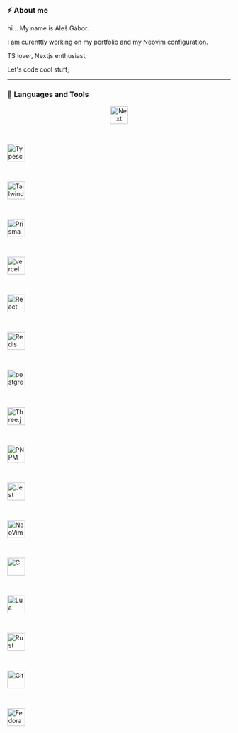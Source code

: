 ### ⚡ About me
hi... My name is Aleš Gábor.

I am curenttly working on my portfolio and my Neovim configuration.

TS lover, Nextjs enthusiast;

Let's code cool stuff;
<!--
**Aleesssino/Aleesssino** is a ✨ _special_ ✨ repository because its `README.md` (this file) appears on your GitHub profile.

Here are some ideas to get you started:

- 🔭 I’m currently working on ...
- 🌱 I’m currently learning ...
- 👯 I’m looking to collaborate on ...
- 🤔 I’m looking for help with ...
- 💬 Ask me about ...
- 📫 How to reach me: ...
- 😄 Pronouns: ...
- ⚡ Fun fact: ...
-->
---
### 🔨 Languages and Tools

<p align="center">
  <a href="https://nextjs.org/">
    <img
      align="center"
      alt="Next"
      width="40px"
      src="https://cdn.jsdelivr.net/gh/devicons/devicon/icons/nextjs/nextjs-original.svg"
    />
  </a>

  &#8287;&#8287;&#8287;&#8287;&#8287;

  <a href="https://www.typescriptlang.org/">
    <img
      align="center"
      alt="Typescript"
      width="40px"
      src="https://cdn.jsdelivr.net/gh/devicons/devicon/icons/typescript/typescript-plain.svg"
    />
  </a>

  &#8287;&#8287;&#8287;&#8287;&#8287;

  <a href="https://tailwindcss.com/">
    <img
      align="center"
      alt="TailwindCSS"
      width="40px"
      src="https://cdn.jsdelivr.net/gh/devicons/devicon@latest/icons/tailwindcss/tailwindcss-original.svg"
    />
  </a>

  &#8287;&#8287;&#8287;&#8287;&#8287;

  <a href="https://www.prisma.io/">
    <img
      align="center"
      alt="Prisma"
      width="40px"
      src="https://cdn.jsdelivr.net/gh/devicons/devicon@latest/icons/prisma/prisma-original.svg"
    />
  </a>

  &#8287;&#8287;&#8287;&#8287;&#8287;

  <a href="https://vercel.com/">
    <img
      align="center"
      alt="vercel"
      width="40px"
      src="https://cdn.jsdelivr.net/gh/devicons/devicon@latest/icons/vercel/vercel-original-wordmark.svg"
    />
  </a>

  &#8287;&#8287;&#8287;&#8287;&#8287;

  <a href="https://react.dev/learn/typescript">
    <img
      align="center"
      alt="React"
      width="40px"
      src="https://cdn.jsdelivr.net/gh/devicons/devicon/icons/react/react-original.svg"
    />
  </a>


  &#8287;&#8287;&#8287;&#8287;&#8287;

  <a href="https://redis.io/">
    <img
      align="center"
      alt="Redis"
      width="40px"
      src="https://cdn.jsdelivr.net/gh/devicons/devicon@latest/icons/redis/redis-original.svg"
    />
  </a>


  &#8287;&#8287;&#8287;&#8287;&#8287;

  <a href="https://www.postgresql.org/">
    <img
      align="center"
      alt="postgresql"
      width="40px"
      src="https://cdn.jsdelivr.net/gh/devicons/devicon@latest/icons/postgresql/postgresql-original-wordmark.svg"
    />
  </a>


  &#8287;&#8287;&#8287;&#8287;&#8287;

  <a href="https://threejs.org/">
    <img
      align="center"
      alt="Three.js"
      width="40px"
      src="https://cdn.jsdelivr.net/gh/devicons/devicon@latest/icons/threejs/threejs-original-wordmark.svg"
    />
  </a>

  
  &#8287;&#8287;&#8287;&#8287;&#8287;

  <a href="https://pnpm.io/">
    <img
      align="center"
      alt="PNPM"
      width="40px"
      src="https://cdn.jsdelivr.net/gh/devicons/devicon@latest/icons/pnpm/pnpm-plain-wordmark.svg"
    />
  </a>


  &#8287;&#8287;&#8287;&#8287;&#8287;

  <a href="https://jestjs.io/">
    <img
      align="center"
      alt="Jest"
      width="40px"
      src="https://cdn.jsdelivr.net/gh/devicons/devicon@latest/icons/jest/jest-plain.svg"
    />
  </a>

  
  &#8287;&#8287;&#8287;&#8287;&#8287;

  <a href="https://neovim.io/">
    <img
      align="center"
      alt="NeoVim"
      width="40px"
      src="https://cdn.jsdelivr.net/gh/devicons/devicon@latest/icons/neovim/neovim-original.svg"
    />
  </a>


  &#8287;&#8287;&#8287;&#8287;&#8287;

  <a href="https://www.gnu.org/software/gnu-c-manual/">
    <img
      align="center"
      alt="C"
      width="40px"
      src="https://cdn.jsdelivr.net/gh/devicons/devicon/icons/c/c-line.svg"
    />
  </a>


  &#8287;&#8287;&#8287;&#8287;&#8287;

  <a href="https://lua.org/">
    <img
      align="center"
      alt="Lua"
      width="40px"
      src="https://cdn.jsdelivr.net/gh/devicons/devicon@latest/icons/lua/lua-original.svg"
    />
  </a>

  
  &#8287;&#8287;&#8287;&#8287;&#8287;

  <a href="https://www.rust-lang.org/">
    <img
      align="center"
      alt="Rust"
      width="40px"
      src="https://cdn.jsdelivr.net/gh/devicons/devicon@latest/icons/rust/rust-original.svg"
    />
  </a>


  &#8287;&#8287;&#8287;&#8287;&#8287;

  <a href="https://git-scm.com/">
    <img
      align="center"
      alt="Git"
      width="40px"
      src="https://cdn.jsdelivr.net/gh/devicons/devicon/icons/git/git-original.svg"
    />
  </a>


  &#8287;&#8287;&#8287;&#8287;&#8287;

  <a href="https://www.fedoraproject.org/">
    <img
      align="center"
      alt="Fedora"
      width="40px"
      src="https://cdn.jsdelivr.net/gh/devicons/devicon@latest/icons/fedora/fedora-plain.svg"
    />
  </a>
</p>



   

  




          
          
          
                    
          
          
          
                   
          
